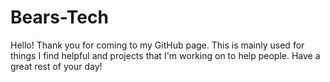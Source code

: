 # Bears-Tech

Hello! Thank you for coming to my GitHub page. This is mainly used for things I find helpful and projects that I'm working on to help people. Have a great rest of your day!
